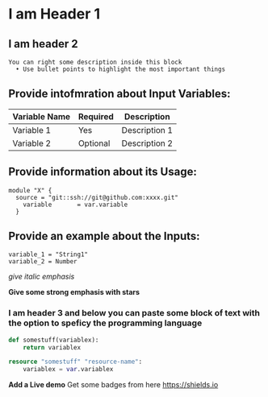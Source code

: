 # I am Header 1
##  I am header 2

```
You can right some description inside this block
  •	Use bullet points to highlight the most important things
```
## Provide intofmration about Input Variables:

| Variable Name            | Required | Description                                                                                             |
|--------------------------|----------|---------------------------------------------------------------------------------------------------------|
| Variable 1               | Yes      | Description 1                                                                                           |
| Variable 2               | Optional | Description 2                                                                                           |
## Provide information about its Usage:

```
module "X" {
  source = "git::ssh://git@github.com:xxxx.git"
    variable       = var.variable
  }
```
 ## Provide an example about the Inputs:

```
variable_1 = "String1"
variable_2 = Number
```
_give italic emphasis_

**Give some strong emphasis with stars**

### I am header 3 and below you can paste some block of text with the option to speficy the programming language
```Python 
def somestuff(variablex):
    return variablex
```

```Terraform 
resource "somestuff" "resource-name":
    variablex = var.variablex
```

**Add a Live demo**
Get some badges from here https://shields.io
